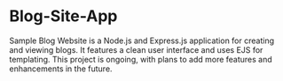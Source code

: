 # Blog-Site-App
Sample Blog Website is a Node.js and Express.js application for creating and viewing blogs. It features a clean user interface and uses EJS for templating. This project is ongoing, with plans to add more features and enhancements in the future.
